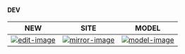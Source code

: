 #### DEV

| NEW | SITE  | MODEL |
| ---- | ---- | ---- |
| [![edit-image]][edit-url]| [![mirror-image]][mirror-url]| [![model-image]][model-url]|

[edit-image]: http://ovi3ob9p4.bkt.clouddn.com/ico/edit.png
[edit-url]: /source/_posts/

[mirror-image]: http://ovi3ob9p4.bkt.clouddn.com/ico/home.png
[mirror-url]: http://skei.gitee.io

[model-image]: http://ovi3ob9p4.bkt.clouddn.com/ico/moxing.png
[model-url]: https://github.com/keees/keees.github.io/wiki/post-model/_edit

